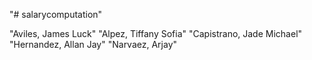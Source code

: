 "# salarycomputation" 

"Aviles, James Luck"
"Alpez, Tiffany Sofia"
"Capistrano, Jade Michael"
"Hernandez, Allan Jay"
"Narvaez, Arjay"